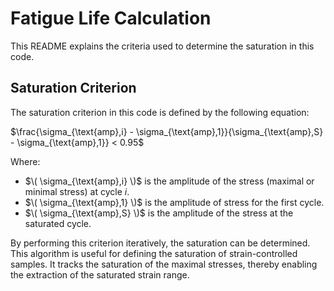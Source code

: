 # Fatigue Life Calculation

This README explains the criteria used to determine the saturation in this code.

## Saturation Criterion

The saturation criterion in this code is defined by the following equation:

$\frac{\sigma_{\text{amp},i} - \sigma_{\text{amp},1}}{\sigma_{\text{amp},S} - \sigma_{\text{amp},1}} < 0.95$

Where:
- $\( \sigma_{\text{amp},i} \)$ is the amplitude of the stress (maximal or minimal stress) at cycle *i*.
- $\( \sigma_{\text{amp},1} \)$ is the amplitude of stress for the first cycle.
- $\( \sigma_{\text{amp},S} \)$ is the amplitude of the stress at the saturated cycle.

By performing this criterion iteratively, the saturation can be determined. This algorithm is useful for defining the saturation of strain-controlled samples. It tracks the saturation of the maximal stresses, thereby enabling the extraction of the saturated strain range.
